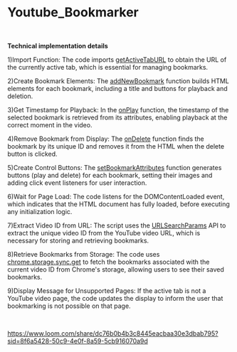 # Youtube_Bookmarker
<br>

**Technical implementation details**

1)Import Function: The code imports <ins>getActiveTabURL</ins> to obtain the URL of the currently active tab, which is essential for managing bookmarks.

2)Create Bookmark Elements: The <ins>addNewBookmark</ins> function builds HTML elements for each bookmark, including a title and buttons for playback and deletion.

3)Get Timestamp for Playback: In the <ins>onPlay</ins> function, the timestamp of the selected bookmark is retrieved from its attributes, enabling playback at the correct moment in the video.

4)Remove Bookmark from Display: The <ins>onDelete</ins> function finds the bookmark by its unique ID and removes it from the HTML when the delete button is clicked.

5)Create Control Buttons: The <ins>setBookmarkAttributes</ins> function generates buttons (play and delete) for each bookmark, setting their images and adding click event listeners for user interaction.

6)Wait for Page Load: The code listens for the DOMContentLoaded event, which indicates that the HTML document has fully loaded, before executing any initialization logic.

7)Extract Video ID from URL: The script uses the <ins>URLSearchParams</ins> API to extract the unique video ID from the YouTube video URL, which is necessary for storing and retrieving bookmarks.

8)Retrieve Bookmarks from Storage: The code uses <ins>chrome.storage.sync.get</ins> to fetch the bookmarks associated with the current video ID from Chrome's storage, allowing users to see their saved bookmarks.

9)Display Message for Unsupported Pages: If the active tab is not a YouTube video page, the code updates the display to inform the user that bookmarking is not possible on that page.

<br>

https://www.loom.com/share/dc76b0b4b3c8445eacbaa30e3dbab795?sid=8f6a5428-50c9-4e0f-8a59-5cb916070a9d

